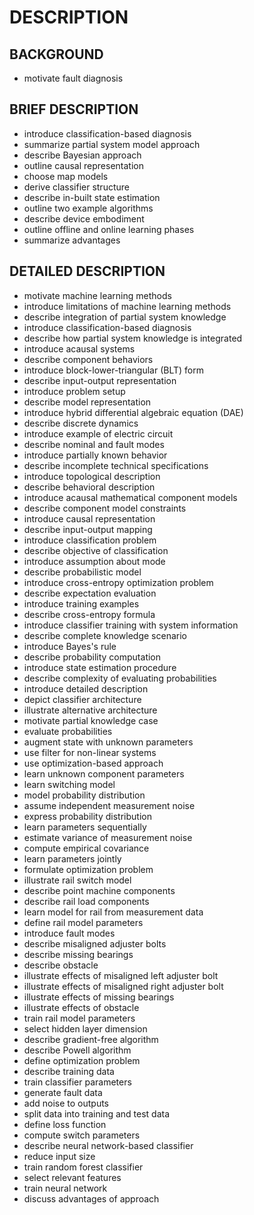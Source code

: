 # DESCRIPTION

## BACKGROUND

- motivate fault diagnosis

## BRIEF DESCRIPTION

- introduce classification-based diagnosis
- summarize partial system model approach
- describe Bayesian approach
- outline causal representation
- choose map models
- derive classifier structure
- describe in-built state estimation
- outline two example algorithms
- describe device embodiment
- outline offline and online learning phases
- summarize advantages

## DETAILED DESCRIPTION

- motivate machine learning methods
- introduce limitations of machine learning methods
- describe integration of partial system knowledge
- introduce classification-based diagnosis
- describe how partial system knowledge is integrated
- introduce acausal systems
- describe component behaviors
- introduce block-lower-triangular (BLT) form
- describe input-output representation
- introduce problem setup
- describe model representation
- introduce hybrid differential algebraic equation (DAE)
- describe discrete dynamics
- introduce example of electric circuit
- describe nominal and fault modes
- introduce partially known behavior
- describe incomplete technical specifications
- introduce topological description
- describe behavioral description
- introduce acausal mathematical component models
- describe component model constraints
- introduce causal representation
- describe input-output mapping
- introduce classification problem
- describe objective of classification
- introduce assumption about mode
- describe probabilistic model
- introduce cross-entropy optimization problem
- describe expectation evaluation
- introduce training examples
- describe cross-entropy formula
- introduce classifier training with system information
- describe complete knowledge scenario
- introduce Bayes's rule
- describe probability computation
- introduce state estimation procedure
- describe complexity of evaluating probabilities
- introduce detailed description
- depict classifier architecture
- illustrate alternative architecture
- motivate partial knowledge case
- evaluate probabilities
- augment state with unknown parameters
- use filter for non-linear systems
- use optimization-based approach
- learn unknown component parameters
- learn switching model
- model probability distribution
- assume independent measurement noise
- express probability distribution
- learn parameters sequentially
- estimate variance of measurement noise
- compute empirical covariance
- learn parameters jointly
- formulate optimization problem
- illustrate rail switch model
- describe point machine components
- describe rail load components
- learn model for rail from measurement data
- define rail model parameters
- introduce fault modes
- describe misaligned adjuster bolts
- describe missing bearings
- describe obstacle
- illustrate effects of misaligned left adjuster bolt
- illustrate effects of misaligned right adjuster bolt
- illustrate effects of missing bearings
- illustrate effects of obstacle
- train rail model parameters
- select hidden layer dimension
- describe gradient-free algorithm
- describe Powell algorithm
- define optimization problem
- describe training data
- train classifier parameters
- generate fault data
- add noise to outputs
- split data into training and test data
- define loss function
- compute switch parameters
- describe neural network-based classifier
- reduce input size
- train random forest classifier
- select relevant features
- train neural network
- discuss advantages of approach

